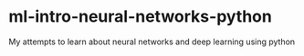 # ml-intro-neural-networks-python
My attempts to learn about neural networks and deep learning using python
